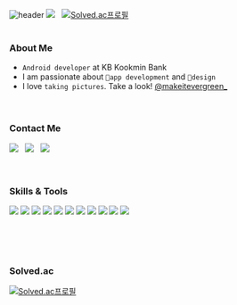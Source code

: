 ![header](https://capsule-render.vercel.app/api?type=waving&color=607DEF&height=230&section=header&text=YERIM%20KIM&fontSize=70&animation=fadeIn&fontAlignY=40&descAlignY=51&descAlign=62&fontColor=FFFFFF)
<img src="https://komarev.com/ghpvc/?username=aerimforest&label=Profile%20views&color=0e75b6&style=flat&color=607DEF"/>&nbsp;&nbsp;
[![Solved.ac프로필](http://mazassumnida.wtf/api/mini/generate_badge?boj=yerim5287)](https://solved.ac/yerim5287)&nbsp;&nbsp;  
</br>   

### About Me
- `Android developer` at KB Kookmin Bank
- I am passionate about `📱app development` and `🎨design`
- I love `taking pictures`. Take a look! [@makeitevergreen_](https://www.instagram.com/makeitevergreen_/)
</br></br></br>

### Contact Me
<a href="https://www.linkedin.com/in/aerimforest" target="_blank"><img src="http://img.shields.io/badge/-LinkedIn-0A66C2?style=flat&logo=LinkedIn"></a>&nbsp;&nbsp;
<a href="mailto:aerimforest98@gmail.com"><img src="http://img.shields.io/badge/-Gmail-27282C?style=flat&logo=Gmail"></a>&nbsp;&nbsp;
<a href="https://aerimforest.tistory.com" target="_blank"><img src="http://img.shields.io/badge/-Blog-27282C?style=flat&logo=Bloglovin"></a>
</br></br></br>

### Skills & Tools
<p align="start">
<img src="http://img.shields.io/badge/-Android-27282C?style=flat&logo=Android">
<img src="http://img.shields.io/badge/-Kotlin-27282C?style=flat&logo=Kotlin">
<img src="http://img.shields.io/badge/-Java-27282C?style=flat&logo=Java">
<img src="http://img.shields.io/badge/-C++-27282C?style=flat&logo=C++">
<img src="http://img.shields.io/badge/-C-27282C?style=flat">
<img src="http://img.shields.io/badge/-Python-27282C?style=flat&logo=Python">
<img src="http://img.shields.io/badge/-Django-27282C?style=flat&logo=Django">
<img src="http://img.shields.io/badge/-Firebase-27282C?style=flat&logo=Firebase">
<img src="http://img.shields.io/badge/-Swift-27282C?style=flat&logo=Swift">
<img src="http://img.shields.io/badge/-Figma-27282C?style=flat&logo=Figma">
  <img src="http://img.shields.io/badge/-Git-27282C?style=flat&logo=Git">
</p>
<br/></br></br>

### Solved.ac  
[![Solved.ac프로필](http://mazassumnida.wtf/api/v2/generate_badge?boj=yerim5287)](https://solved.ac/yerim5287)&nbsp;&nbsp;&nbsp;&nbsp;
<!-- ![Anurag's GitHub stats](https://github-readme-stats.vercel.app/api?username=aerimforest&show_icons=true&theme=ayu-mirage&hide=stars&count_private=true&hide_rank=true&title_color=607DEF&icon_color=607DEF) 
 -->
